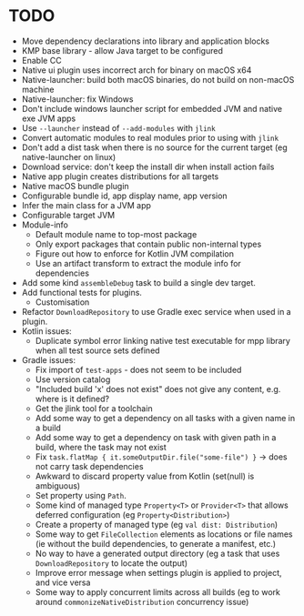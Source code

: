 
# TODO

- Move dependency declarations into library and application blocks
- KMP base library - allow Java target to be configured
- Enable CC
- Native ui plugin uses incorrect arch for binary on macOS x64
- Native-launcher: build both macOS binaries, do not build on non-macOS machine
- Native-launcher: fix Windows
- Don't include windows launcher script for embedded JVM and native exe JVM apps
- Use `--launcher` instead of `--add-modules` with `jlink`
- Convert automatic modules to real modules prior to using with `jlink`
- Don't add a dist task when there is no source for the current target (eg native-launcher on linux)
- Download service: don't keep the install dir when install action fails
- Native app plugin creates distributions for all targets
- Native macOS bundle plugin
- Configurable bundle id, app display name, app version
- Infer the main class for a JVM app
- Configurable target JVM
- Module-info
    - Default module name to top-most package
    - Only export packages that contain public non-internal types
    - Figure out how to enforce for Kotlin JVM compilation
    - Use an artifact transform to extract the module info for dependencies
- Add some kind `assembleDebug` task to build a single dev target.
- Add functional tests for plugins.
    - Customisation
- Refactor `DownloadRepository` to use Gradle exec service when used in a plugin.
- Kotlin issues:
    - Duplicate symbol error linking native test executable for mpp library when all test source sets defined 
- Gradle issues:
    - Fix import of `test-apps` - does not seem to be included
    - Use version catalog
    - "Included build 'x' does not exist" does not give any content, e.g. where is it defined?
    - Get the jlink tool for a toolchain
    - Add some way to get a dependency on all tasks with a given name in a build
    - Add some way to get a dependency on task with given path in a build, where the task may not exist
    - Fix `task.flatMap { it.someOutputDir.file("some-file") }` -> does not carry task dependencies
    - Awkward to discard property value from Kotlin (set(null) is ambiguous)
    - Set property using `Path`.
    - Some kind of managed type `Property<T>` or `Provider<T>` that allows deferred configuration (eg `Property<Distribution>`)
    - Create a property of managed type (eg `val dist: Distribution`)
    - Some way to get `FileCollection` elements as locations or file names (ie without the build dependencies, to generate a manifest, etc.)
    - No way to have a generated output directory (eg a task that uses `DownloadRepository` to locate the output)
    - Improve error message when settings plugin is applied to project, and vice versa
    - Some way to apply concurrent limits across all builds (eg to work around `commonizeNativeDistribution` concurrency issue)
